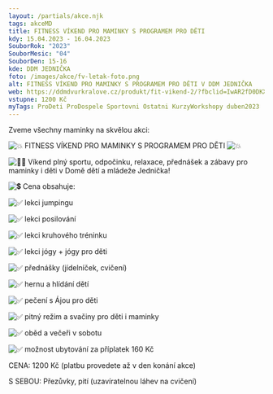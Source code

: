 ```yaml
---
layout: /partials/akce.njk
tags: akceMD
title: FITNESS VÍKEND PRO MAMINKY S PROGRAMEM PRO DĚTI
kdy: 15.04.2023 - 16.04.2023
SouborRok: "2023"
SouborMesic: "04"
SouborDen: 15-16
kde: DDM JEDNIČKA
foto: /images/akce/fv-letak-foto.png
alt: FITNESS VÍKEND PRO MAMINKY S PROGRAMEM PRO DĚTI V DDM JEDNIČKA
web: https://ddmdvurkralove.cz/produkt/fit-vikend-2/?fbclid=IwAR2fD0DKXZmTxzUzsylxuz4SrAmn1V9W0pXvEwCcTOh9DEWrUMy7f2R4HlA
vstupne: 1200 Kč
myTags: ProDeti ProDospele Sportovni Ostatni KurzyWorkshopy duben2023
---
```

Zveme všechny maminky na skvělou akci:

![💥](https://static.xx.fbcdn.net/images/emoji.php/v9/t99/1.5/16/1f4a5.png) FITNESS VÍKEND PRO MAMINKY S PROGRAMEM PRO DĚTI ![💥](https://static.xx.fbcdn.net/images/emoji.php/v9/t99/1.5/16/1f4a5.png)

![👯‍♀️](https://static.xx.fbcdn.net/images/emoji.php/v9/t83/1.5/16/1f46f_200d_2640.png) Víkend plný sportu, odpočinku, relaxace, přednášek a zábavy pro maminky i děti v Domě dětí a mládeže Jednička!

![💲](https://static.xx.fbcdn.net/images/emoji.php/v9/tb5/1.5/16/1f4b2.png) [](<>)Cena obsahuje:

![✅](https://static.xx.fbcdn.net/images/emoji.php/v9/tba/1.5/16/2705.png) lekci jumpingu

![✅](https://static.xx.fbcdn.net/images/emoji.php/v9/tba/1.5/16/2705.png) lekci posilování

![✅](https://static.xx.fbcdn.net/images/emoji.php/v9/tba/1.5/16/2705.png) lekci kruhového tréninku

![✅](https://static.xx.fbcdn.net/images/emoji.php/v9/tba/1.5/16/2705.png) lekci jógy + jógy pro děti

![✅](https://static.xx.fbcdn.net/images/emoji.php/v9/tba/1.5/16/2705.png) přednášky (jídelníček, cvičení)

![✅](https://static.xx.fbcdn.net/images/emoji.php/v9/tba/1.5/16/2705.png) hernu a hlídání dětí

![✅](https://static.xx.fbcdn.net/images/emoji.php/v9/tba/1.5/16/2705.png) pečení s Ájou pro děti

![✅](https://static.xx.fbcdn.net/images/emoji.php/v9/tba/1.5/16/2705.png) pitný režim a svačiny pro děti i maminky

![✅](https://static.xx.fbcdn.net/images/emoji.php/v9/tba/1.5/16/2705.png) oběd a večeři v sobotu

![✅](https://static.xx.fbcdn.net/images/emoji.php/v9/tba/1.5/16/2705.png) možnost ubytování za příplatek 160 Kč

CENA: 1200 Kč (platbu provedete až v den konání akce)

S SEBOU: Přezůvky, pití (uzavíratelnou láhev na cvičení)[](https://www.facebook.com/groups/1282092685941096/post_insights/1415905012559862/?__cft__[0]=AZWq4vKD0IHKc3MkOQk24Nmbq1CkaHlNBnAnuiPkFoIVN1IZ47dl-fBcCUCXgoZ0Wug9fBY6ztHA597e1qkgeWDNQR9poZj0e_GyVPMHLECqLsY0FEOpI1gB762D8ZCUSumukByHFFUZ871OeS74rO_vq8U-NgzypojPpH9apE1uQHtBFOqYqlbck1e_fXUXAPg&__tn__=*W-R)